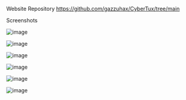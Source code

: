 Website Repository
https://github.com/gazzuhax/CyberTux/tree/main

Screenshots

![image](https://github.com/gazzuhax/hyprland/assets/138269636/e72d1fa4-2c55-4017-b243-a63e70f56b32)

![image](https://github.com/gazzuhax/hyprland/assets/138269636/3ce594c5-3157-4b8e-b2b7-d1e519d68b6e)

![image](https://github.com/gazzuhax/hyprland/assets/138269636/41a2839e-28a6-4b47-8083-3e8c8dba7ac9)

![image](https://github.com/gazzuhax/arco-hyprland/assets/138269636/88ff4b31-4c70-4a3d-b1c2-0e9974eb046c)

![image](https://github.com/gazzuhax/arco-hyprland/assets/138269636/0a604682-0c05-4641-aa1d-5895b97c766c)

![image](https://github.com/gazzuhax/arco-hyprland/assets/138269636/306ad09a-11f6-4930-97b8-ed4ea13898f6)


